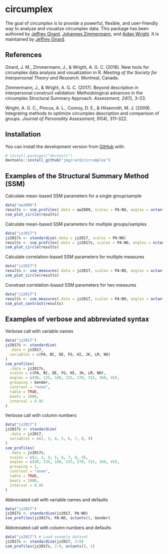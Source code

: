 # circumplex

The goal of *circumplex* is to provide a powerful, flexible, and user-friendly way to analyze and visualize circumplex data. This package has been authored by [Jeffrey Girard](http://jmgirard.com/), [Johannes Zimmermann](https://psychologische-hochschule.de/prof-dr-johannes-zimmermann/), and [Aidan Wright](http://personalityprocesses.com/). It is maintained by [Jeffrey Girard](http://jmgirard.com/).

## References

Girard, J. M., Zimmermann, J., & Wright, A. G. C. (2018). New tools for circumplex data analysis and visualization in R. _Meeting of the Society for Interpersonal Theory and Research._ Montreal, Canada.

Zimmermann, J., & Wright, A. G. C. (2017). Beyond description in interpersonal construct validation: Methodological advances in the circumplex Structural Summary Approach. _Assessment, 24_(1), 3–23.

Wright, A. G. C., Pincus, A. L., Conroy, D. E., & Hilsenroth, M. J. (2009). Integrating methods to optimize circumplex description and comparison of groups. _Journal of Personality Assessment, 91_(4), 311–322.

## Installation

You can install the development version from [GitHub](https://github.com/) with:

``` r
# install.packages("devtools")
devtools::install_github("jmgirard/circumplex")
```

## Examples of the Structural Summary Method (SSM)

Calculate mean-based SSM parameters for a single group/sample

``` r
data("aw2009")
results <- ssm_profiles(.data = aw2009, scales = PA:NO, angles = octants())
ssm_plot_circle(results)
```

Calculate mean-based SSM parameters for multiple groups/samples

``` r
data("jz2017")
jz2017s <- standardize(.data = jz2017, scales = PA:NO)
results <- ssm_profiles(.data = jz2017s, scales = PA:NO, angles = octants(), grouping = Gender)
ssm_plot_circle(results)
```

Calculate correlation-based SSM parameters for multiple measures

``` r
data("jz2017")
results <- ssm_measures(.data = jz2017, scales = PA:NO, angles = octants(), measures = PARPD:AVPD)
ssm_plot_circle(results)
```

Constrast correlation-based SSM parameters for two measures

``` r
data("jz2017")
results <- ssm_measures(.data = jz2017, scales = PA:NO, angles = octants(), measures = c(NARPD, ASPD), contrast = "test")
ssm_plot_contrast(results)
```

## Examples of verbose and abbreviated syntax

Verbose call with variable names

``` r
data("jz2017")
jz2017s <- standardize(
  .data = jz2017,
  variables = c(PA, BC, DE, FG, HI, JK, LM, NO)
)
ssm_profiles(
  .data = jz2017s,
  scales = c(PA, BC, DE, FG, HI, JK, LM, NO),
  angles = c(90, 135, 180, 225, 270, 315, 360, 45),
  grouping = Gender,
  contrast = "none",
  table = TRUE,
  boots = 2000,
  interval = 0.95
)
```

Verbose call with column numbers

``` r
data("jz2017")
jz2017s <- standardize(
  .data = jz2017,
  variables = c(2, 3, 4, 5, 6, 7, 8, 9)
)
ssm_profiles(
  .data = jz2017s,
  scales = c(2, 3, 4, 5, 6, 7, 8, 9),
  angles = c(90, 135, 180, 225, 270, 315, 360, 45),
  grouping = 1,
  contrast = "none",
  table = TRUE,
  boots = 2000,
  interval = 0.95
)
```

Abbreviated call with variable names and defaults

``` r
data("jz2017")
jz2017s <- standardize(jz2017, PA:NO)
ssm_profiles(jz2017s, PA:NO, octants(), Gender)
```

Abbreviated call with column numbers and defaults

``` r
data("jz2017") # Load example dataset
jz2017s <- standardize(jz2017, 2:9)
ssm_profiles(jz2017s, 2:9, octants(), 1)
```
